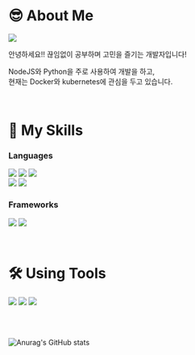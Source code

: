 # 😎 About Me
<img src="https://img.shields.io/badge/dltm135@gmail.com-EA4335?style=flat-square&logo=Gmail&logoColor=white"/>

안녕하세요!! 끊임없이 공부하며 고민을 즐기는 개발자입니다!

NodeJS와 Python을 주로 사용하여 개발을 하고,  
현재는 Docker와 kubernetes에 관심을 두고 있습니다.

<br>

# 🔌 My Skills
### Languages
<img src="https://img.shields.io/badge/JavaScript-F7DF1E?style=flat-square&logo=JavaScript&logoColor=black"/> <img src="https://img.shields.io/badge/Node.js-339933?style=flat-square&logo=Node.js&logoColor=white"/> <img src="https://img.shields.io/badge/Python-3776AB?style=flat-square&logo=Python&logoColor=white"/>  
<img src="https://img.shields.io/badge/C++-00599C?style=flat-square&logo=C%2B%2B&logoColor=white"/> <img src="https://img.shields.io/badge/Dart-0175C2?style=flat-square&logo=Dart&logoColor=white"/>

### Frameworks
<img src="https://img.shields.io/badge/Express-000000?style=flat-square&logo=Express&logoColor=white"/> <img src="https://img.shields.io/badge/Flutter-02569B?style=flat-square&logo=Flutter&logoColor=white"/>

<br>

# 🛠 Using Tools
<img src="https://img.shields.io/badge/MySQL-4479A1?style=flat-square&logo=MySQL&logoColor=white"/> <img src="https://img.shields.io/badge/Amazon AWS-232F3E?style=flat-square&logo=Amazon AWS&logoColor=white"/> <img src="https://img.shields.io/badge/Firebase-FFCA28?style=flat-square&logo=Firebase&logoColor=black"/>

<br><br>

![Anurag's GitHub stats](https://github-readme-stats.vercel.app/api?username=PowerLichen&show_icons=true&theme=nord)





